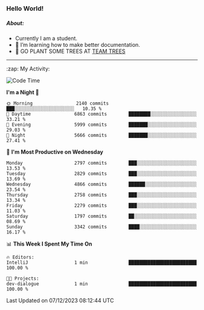### Hello World!

##### About:
- Currently I am a student.
- 🌱 I’m learning how to make better documentation.
- 🌱 GO PLANT SOME TREES AT [TEAM TREES](https://teamtrees.org/)

---
  <summary>:zap: My Activity:</summary>
  
<!--START_SECTION:waka-->
![Code Time](http://img.shields.io/badge/Code%20Time-1%2C267%20hrs%2047%20mins-blue)

**I'm a Night 🦉** 

```text
🌞 Morning                2140 commits        ███░░░░░░░░░░░░░░░░░░░░░░   10.35 % 
🌆 Daytime                6863 commits        ████████░░░░░░░░░░░░░░░░░   33.21 % 
🌃 Evening                5999 commits        ███████░░░░░░░░░░░░░░░░░░   29.03 % 
🌙 Night                  5666 commits        ███████░░░░░░░░░░░░░░░░░░   27.41 % 
```
📅 **I'm Most Productive on Wednesday** 

```text
Monday                   2797 commits        ███░░░░░░░░░░░░░░░░░░░░░░   13.53 % 
Tuesday                  2829 commits        ███░░░░░░░░░░░░░░░░░░░░░░   13.69 % 
Wednesday                4866 commits        ██████░░░░░░░░░░░░░░░░░░░   23.54 % 
Thursday                 2758 commits        ███░░░░░░░░░░░░░░░░░░░░░░   13.34 % 
Friday                   2279 commits        ███░░░░░░░░░░░░░░░░░░░░░░   11.03 % 
Saturday                 1797 commits        ██░░░░░░░░░░░░░░░░░░░░░░░   08.69 % 
Sunday                   3342 commits        ████░░░░░░░░░░░░░░░░░░░░░   16.17 % 
```


📊 **This Week I Spent My Time On** 

```text
🔥 Editors: 
IntelliJ                 1 min               █████████████████████████   100.00 % 

🐱‍💻 Projects: 
dev-dialogue             1 min               █████████████████████████   100.00 % 
```


 Last Updated on 07/12/2023 08:12:44 UTC
<!--END_SECTION:waka-->
